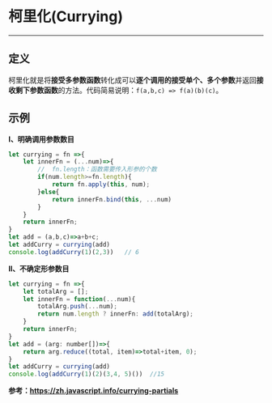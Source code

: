 <!--
 * @Author: monai
 * @Date: 2021-09-06 10:18:58
 * @LastEditors: monai
 * @LastEditTime: 2022-05-26 22:19:06
-->
# 柯里化(Currying)
***
## 定义 
柯里化就是将**接受多参数函数**转化成可以**逐个调用的接受单个、多个参数**并返回**接收剩下参数函数**的方法。代码简易说明：`f(a,b,c) => f(a)(b)(c)`。

## 示例
**Ⅰ、明确调用参数数目**
```javascript
let currying = fn =>{
	let innerFn = (...num)=>{
        //  fn.length：函数需要传入形参的个数
        if(num.length>=fn.length){
            return fn.apply(this, num);
        }else{
            return innerFn.bind(this, ...num)
        }
	}
    return innerFn;
}
let add = (a,b,c)=>a+b+c;
let addCurry = currying(add)
console.log(addCurry(1)(2,3))   // 6
```

**Ⅱ、不确定形参数目**
```javascript
let currying = fn =>{
	let totalArg = [];
	let innerFn = function(...num){
		totalArg.push(...num);
		return num.length ? innerFn: add(totalArg);
	}
	return innerFn;
}
let add = (arg: number[])=>{
	return arg.reduce((total, item)=>total+item, 0);
}
let addCurry = currying(add)
console.log(addCurry(1)(2)(3,4, 5)())  //15
```
**参考：<https://zh.javascript.info/currying-partials>**